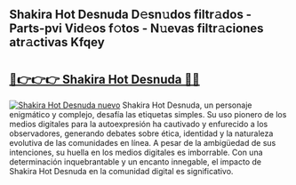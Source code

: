 ## Shakira Hot Desnuda D𝚎sn𝚞dos filtr𝚊dos - Parts-pvi Vid𝚎os f𝚘tos - N𝚞evas filtr𝚊ciones atr𝚊ctivas Kfqey

# <h2><a href="http://mb8hmj2.tromn.icu/?c=Shakira+Hot+Desnuda">🔗👉👉👉 Shakira Hot Desnuda 🔗🔗</a></h2>

[![Shakira Hot Desnuda nuevo](https://i.imgur.com/pEAQMta.gif)](http://mb8hmj2.tromn.icu/?c=Shakira+Hot+Desnuda)
Shakira Hot Desnuda, un personaje enigmático y complejo, desafía las etiquetas simples. Su uso pionero de los medios digitales para la autoexpresión ha cautivado y enfurecido a los observadores, generando debates sobre ética, identidad y la naturaleza evolutiva de las comunidades en línea. A pesar de la ambigüedad de sus intenciones, su huella en los medios digitales es imborrable. Con una determinación inquebrantable y un encanto innegable, el impacto de Shakira Hot Desnuda en la comunidad digital es significativo.

